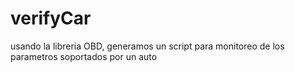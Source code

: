 # verifyCar
usando la libreria OBD, generamos un script para monitoreo de los parametros soportados por un auto
